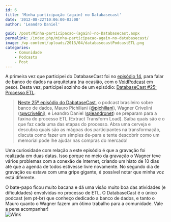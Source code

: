```yaml
---
id: 6
title: 'Minha participação (again) no Databasecast'
date: '2012-08-22T10:06:00-03:00'
author: 'Leandro Daniel'

guid: /post/Minha-participacao-(again)-no-Databasecast.aspx
permalink: /index.php/minha-participacao-again-no-databasecast/
image: /wp-content/uploads/2013/04/databasecastPodcastETL.png
categories:
    - Comunidade
    - Podcasts
    - Post
---
```


A primeira vez que participei do DatabaseCast foi no [episódio 14](http://imasters.com.br/artigo/21943/banco-de-dados/databasecast-14-o-banco-de-dados-na-arquitetura), para falar de banco de dados na arquitetura (na ocasião, com o [VoidPodcast](http://voidpodcast.com) em peso). Desta vez, participei sozinho de um episódio: [DatabaseCast #25: Processo ETL](http://imasters.com.br/artigo/25370/banco-de-dados/databasecast-25-processo-etl).

> [Neste 25º episódio do DabataseCast](http://imasters.com.br/artigo/25370/banco-de-dados/databasecast-25-processo-etl), o podcast brasileiro sobre banco de dados, Mauro Pichiliani ([@pichiliani](http://twitter.com/pichiliani)), Wagner Crivelini ([@wcrivelini](http://twitter.com/wcrivelini)), e Leandro Daniel ([@leandronet](http://twitter.com/leandronet)) se preparam para a faxina do processo ETL (Extract Transform Load). Saiba quais são e o que faz cada uma das etapas do processo. Abra uma cerveja e descubra quais são as mágoas dos participantes na transformação, discuta como fazer um simples de-para e tente descobrir como um memorial pode lhe ajudar nas compras do mercado!

Uma curiosidade com relação a este episódio é que a gravação foi realizada em duas datas. Isso porque no meio da gravação o Wagner teve vários problemas com a conexão de Internet, criando um hiato de 10 dias até que a agenda de todos estivesse livre novamente. No segundo dia de gravação eu estava com uma gripe gigante, é possível notar que minha voz está diferente.

O bate-papo ficou muito bacana e dá uma visão muito boa das atividades (e dificuldades) envolvidas no processo de ETL. O DatabaseCast é o único podcast (em pt-br) que conheço dedicado a banco de dados, e tanto o Mauro quanto o Wagner fazem um ótimo trabalho para a comunidade. Vale a pena acompanhar!  
![Wink](http://leandrodaniel.com/editors/tiny_mce_3_4_3_1/plugins/emotions/img/smiley-wink.gif "Wink")